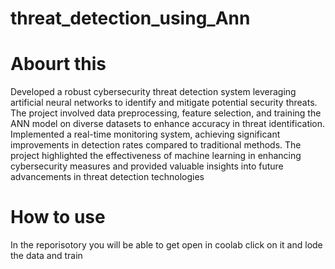 # threat_detection_using_Ann

# Abourt this 
Developed a robust cybersecurity threat detection system leveraging artificial neural networks to identify and mitigate potential security threats. The project involved data preprocessing, feature selection, and training the ANN model on diverse datasets to enhance accuracy in threat identification. Implemented a real-time monitoring system, achieving significant improvements in detection rates compared to traditional methods. The project highlighted the effectiveness of machine learning in enhancing cybersecurity measures and provided valuable insights into future advancements in threat detection technologies

# How to use 
In the reporisotory you will be able to get open in coolab click on it and lode the data and train

